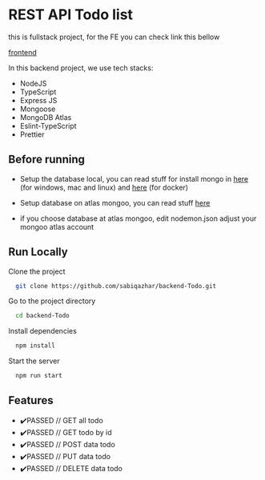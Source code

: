 
# REST API Todo list

this is fullstack project, for the FE you can check link this bellow

[frontend](https://github.com/sabiqazhar/frontend-Todo)

In this backend project, we use tech stacks:
- NodeJS
- TypeScript
- Express JS
- Mongoose
- MongoDB Atlas
- Eslint-TypeScript
- Prettier


## Before running

- Setup the database local, you can read stuff for install mongo in [here](https://www.mongodb.com/docs/manual/tutorial/install-mongodb-on-windows/) (for windows, mac and linux) and [here](https://www.linode.com/docs/guides/set-up-mongodb-on-docker/) (for docker)

- Setup database on atlas mongoo, you can read stuff [here](https://docs.rackspace.com/blog/creating-and-connecting-to-a-database-in-mongodb-atlas/)

- if you choose database at atlas mongoo, edit nodemon.json adjust your mongoo atlas account


## Run Locally

Clone the project

```bash
  git clone https://github.com/sabiqazhar/backend-Todo.git
```

Go to the project directory

```bash
  cd backend-Todo
```

Install dependencies

```bash
  npm install
```

Start the server

```bash
  npm run start
```


## Features

- ✔️PASSED // GET all todo
- ✔️PASSED // GET todo by id
- ✔️PASSED // POST data todo
- ✔️PASSED // PUT data todo
- ✔️PASSED // DELETE data todo